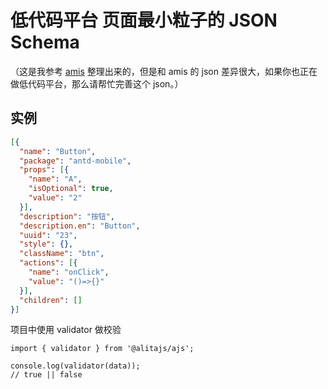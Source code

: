 # 低代码平台 页面最小粒子的  JSON Schema

（这是我参考 [amis](https://github.com/baidu/amis) 整理出来的，但是和 amis 的 json 差异很大，如果你也正在做低代码平台，那么请帮忙完善这个 json。）

## 实例

```json
[{
  "name": "Button",
  "package": "antd-mobile",
  "props": [{
    "name": "A",
    "isOptional": true,
    "value": "2"
  }],
  "description": "按钮",
  "description.en": "Button",
  "uuid": "23",
  "style": {},
  "className": "btn",
  "actions": [{
    "name": "onClick",
    "value": "()=>{}"
  }],
  "children": []
}]
```

项目中使用 validator 做校验

```tsx
import { validator } from '@alitajs/ajs';

console.log(validator(data));
// true || false
```
